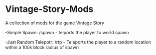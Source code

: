 # Vintage-Story-Mods
A collection of mods for the game Vintage Story

-Simple Spawn:
  /spawn - telports the player to world spawn
  
-Just Random Telepotr:
  /rtp - Teleports the player to a random location within a 100k block radius of spawn
